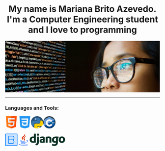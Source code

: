 <h1 align="center">My name is Mariana Brito Azevedo. I'm a Computer Engineering student and I love to programming</h1> 

<p align="center" ><img src="woman-3597101_1920.jpg"/></p>

---

<h3 align="left">Languages and Tools:</h3>

<p align="left"><img src="html.png" width="40" height="40"/> <img src="css-3.png" width="40" height="40"/><img src="python (1).png" width="40" height="40"/><img src="c.png" width="40" height="40"/></p><img src="bootstrap.png" width="40" height="40"/><img src="java.png" width="40" height="40"/><img src="django-logo-positive.png" height="40"/></p>
